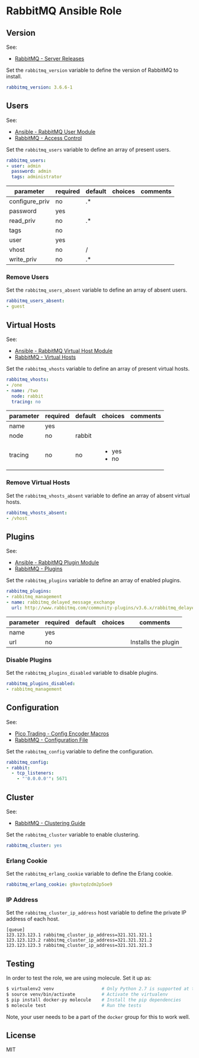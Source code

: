 # RabbitMQ Ansible Role

## Version

See:

- [RabbitMQ - Server Releases](https://www.rabbitmq.com/releases/rabbitmq-server/)

Set the `rabbitmq_version` variable to define the version of RabbitMQ to install.

```yaml
rabbitmq_version: 3.6.6-1
```

## Users

See:

- [Ansible - RabbitMQ User Module](http://docs.ansible.com/ansible/rabbitmq_user_module.html)
- [RabbitMQ - Access Control](https://www.rabbitmq.com/access-control.html)

Set the `rabbitmq_users` variable to define an array of present users.

```yaml
rabbitmq_users:
- user: admin
  password: admin
  tags: administrator
```

| parameter      | required | default | choices | comments |
| -------------- | -------- | ------- | ------- | -------- |
| configure_priv | no       | .*      |         |          |
| password       | yes      |         |         |          |
| read_priv      | no       | .*      |         |          |
| tags           | no       |         |         |          |
| user           | yes      |         |         |          |
| vhost          | no       | /       |         |          |
| write_priv     | no       | .*      |         |          |

### Remove Users

Set the `rabbitmq_users_absent` variable to define an array of absent users.

```yaml
rabbitmq_users_absent:
- guest
```

## Virtual Hosts

See:

- [Ansible - RabbitMQ Virtual Host Module](http://docs.ansible.com/ansible/rabbitmq_vhost_module.html)
- [RabbitMQ - Virtual Hosts](https://www.rabbitmq.com/vhosts.html)

Set the `rabbitmq_vhosts` variable to define an array of present virtual hosts.

```yaml
rabbitmq_vhosts:
- /one
- name: /two
  node: rabbit
  tracing: no
```

| parameter  | required | default | choices                          | comments |
| ---------- | -------- | ------- | -------------------------------- | -------- |
| name       | yes      |         |                                  |          |
| node       | no       | rabbit  |                                  |          |
| tracing    | no       | no      | <ul><li>yes</li><li>no</li></ul> |          |

### Remove Virtual Hosts

Set the `rabbitmq_vhosts_absent` variable to define an array of absent virtual hosts.

```yaml
rabbitmq_vhosts_absent:
- /vhost
```

## Plugins

See:

- [Ansible - RabbitMQ Plugin Module](http://docs.ansible.com/ansible/rabbitmq_plugin_module.html)
- [RabbitMQ - Plugins](https://www.rabbitmq.com/plugins.html)

Set the `rabbitmq_plugins` variable to define an array of enabled plugins.

```yaml
rabbitmq_plugins:
- rabbitmq_management
- name: rabbitmq_delayed_message_exchange
  url: http://www.rabbitmq.com/community-plugins/v3.6.x/rabbitmq_delayed_message_exchange-0.0.1.ez
```

| parameter | required | default | choices | comments            |
| --------- | -------- | ------- | ------- | ------------------- |
| name      | yes      |         |         |                     |
| url       | no       |         |         | Installs the plugin |

### Disable Plugins

Set the `rabbitmq_plugins_disabled` variable to disable plugins.

```yaml
rabbitmq_plugins_disabled:
- rabbitmq_management
```

## Configuration

See:

- [Pico Trading - Config Encoder Macros](https://github.com/picotrading/config-encoder-macros)
- [RabbitMQ - Configuration File](https://www.rabbitmq.com/configure.html#configuration-file)

Set the `rabbitmq_config` variable to define the configuration.

```yaml
rabbitmq_config:
- rabbit:
  - tcp_listeners:
    - "'0.0.0.0'": 5671
```

## Cluster

See:

- [RabbitMQ - Clustering Guide](https://www.rabbitmq.com/clustering.html)

Set the `rabbitmq_cluster` variable to enable clustering.

```yaml
rabbitmq_cluster: yes
```

### Erlang Cookie

Set the `rabbitmq_erlang_cookie` variable to define the Erlang cookie.

```yaml
rabbitmq_erlang_cookie: g9avtqdzdm2p5oe9
```

### IP Address

Set the `rabbitmq_cluster_ip_address` host variable to define the private IP address of each host.

```
[queue]
123.123.123.1 rabbitmq_cluster_ip_address=321.321.321.1
123.123.123.2 rabbitmq_cluster_ip_address=321.321.321.2
123.123.123.3 rabbitmq_cluster_ip_address=321.321.321.3
```

## Testing

In order to test the role, we are using molecule.  Set it up as:
```sh
$ virtualenv2 venv                  # Only Python 2.7 is supported at the moment
$ source venv/bin/activate          # Activate the virtualenv
$ pip install docker-py molecule    # Install the pip dependencies
$ molecule test                     # Run the tests
```

Note, your user needs to be a part of the `docker` group for this to work well.

## License

MIT
